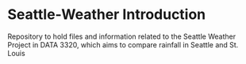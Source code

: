 # Seattle-Weather Introduction
Repository to hold files and information related to the Seattle Weather Project in DATA 3320, which aims to compare rainfall in Seattle and St. Louis
